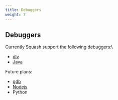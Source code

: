 ```yaml
---
title: Debuggers
weight: 7
---
```

## Debuggers

Currently Squash support the following debuggers:\

  - [dlv](https://github.com/derekparker/delve)
  - [Java](http://docs.oracle.com/javase/7/docs/technotes/guides/jpda/jdwp-spec.html)

Future plans:

  - [gdb](../docs/debuggers/gdb)
  - [Nodejs](https://nodejs.org/api/debugger.html)
  - Python

